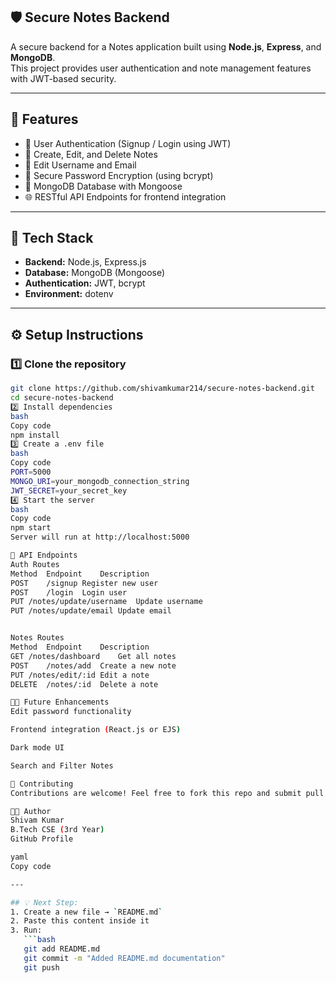 ## 🛡️ Secure Notes Backend

A secure backend for a Notes application built using **Node.js**, **Express**, and **MongoDB**.  
This project provides user authentication and note management features with JWT-based security.

---

## 🚀 Features

- 🔐 User Authentication (Signup / Login using JWT)
- 📝 Create, Edit, and Delete Notes
- 👤 Edit Username and Email
- 🔑 Secure Password Encryption (using bcrypt)
- 🧱 MongoDB Database with Mongoose
- 🌐 RESTful API Endpoints for frontend integration

---

## 🧰 Tech Stack

- **Backend:** Node.js, Express.js  
- **Database:** MongoDB (Mongoose)  
- **Authentication:** JWT, bcrypt  
- **Environment:** dotenv  

---

## ⚙️ Setup Instructions

### 1️⃣ Clone the repository
```bash
git clone https://github.com/shivamkumar214/secure-notes-backend.git
cd secure-notes-backend
2️⃣ Install dependencies
bash
Copy code
npm install
3️⃣ Create a .env file
bash
Copy code
PORT=5000
MONGO_URI=your_mongodb_connection_string
JWT_SECRET=your_secret_key
4️⃣ Start the server
bash
Copy code
npm start
Server will run at http://localhost:5000

📡 API Endpoints
Auth Routes
Method	Endpoint	Description
POST	/signup	Register new user
POST	/login	Login user
PUT	/notes/update/username	Update username
PUT	/notes/update/email	Update email


Notes Routes
Method	Endpoint	Description
GET	/notes/dashboard	Get all notes
POST	/notes/add	Create a new note
PUT	/notes/edit/:id	Edit a note
DELETE	/notes/:id	Delete a note

🧑‍💻 Future Enhancements
Edit password functionality

Frontend integration (React.js or EJS)

Dark mode UI

Search and Filter Notes

🤝 Contributing
Contributions are welcome! Feel free to fork this repo and submit pull requests.

👨‍💻 Author
Shivam Kumar
B.Tech CSE (3rd Year)
GitHub Profile

yaml
Copy code

---

## 💡 Next Step:
1. Create a new file → `README.md`  
2. Paste this content inside it  
3. Run:
   ```bash
   git add README.md
   git commit -m "Added README.md documentation"
   git push
